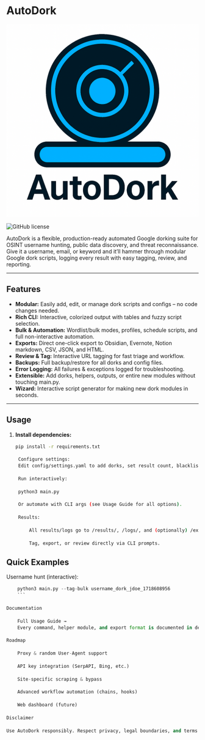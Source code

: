 # AutoDork

![AutoDork Logo](assets/AutoDork_logo.png)

![GitHub license](https://img.shields.io/github/license/yourusername/AutoDork)


AutoDork is a flexible, production-ready automated Google dorking suite for OSINT username hunting, public data discovery, and threat reconnaissance. Give it a username, email, or keyword and it’ll hammer through modular Google dork scripts, logging every result with easy tagging, review, and reporting.

---

## Features

- **Modular:** Easily add, edit, or manage dork scripts and configs – no code changes needed.
- **Rich CLI:** Interactive, colorized output with tables and fuzzy script selection.
- **Bulk & Automation:** Wordlist/bulk modes, profiles, schedule scripts, and full non-interactive automation.
- **Exports:** Direct one-click export to Obsidian, Evernote, Notion markdown, CSV, JSON, and HTML.
- **Review & Tag:** Interactive URL tagging for fast triage and workflow.
- **Backups:** Full backup/restore for all dorks and config files.
- **Error Logging:** All failures & exceptions logged for troubleshooting.
- **Extensible:** Add dorks, helpers, outputs, or entire new modules without touching main.py.
- **Wizard:** Interactive script generator for making new dork modules in seconds.

---

## Usage

1. **Install dependencies:**  

   ```bash
   pip install -r requirements.txt

    Configure settings:
    Edit config/settings.yaml to add dorks, set result count, blacklist domains, or choose default output formats.

    Run interactively:

    python3 main.py

    Or automate with CLI args (see Usage Guide for all options).

    Results:

        All results/logs go to /results/, /logs/, and (optionally) /exports/.

        Tag, export, or review directly via CLI prompts.

## Quick Examples

Username hunt (interactive):

```python
    python3 main.py --tag-bulk username_dork_jdoe_1718608956
    ```

Documentation

    Full Usage Guide →
    Every command, helper module, and export format is documented in detail.

Roadmap

    Proxy & random User-Agent support

    API key integration (SerpAPI, Bing, etc.)

    Site-specific scraping & bypass

    Advanced workflow automation (chains, hooks)

    Web dashboard (future)

Disclaimer

Use AutoDork responsibly. Respect privacy, legal boundaries, and terms of service.
